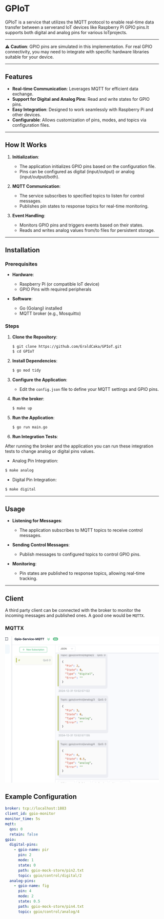 # GPIoT

GPIoT is a service that utilizes the MQTT protocol to enable real-time data transfer between a serverand IoT devices like Raspberry Pi GPIO pins.It supports both digital and analog pins for various IoTprojects.

---

⚠️ **Caution**: GPIO pins are simulated in this implementation. For real GPIO connectivity, you may need to integrate with specific hardware libraries suitable for your device.

---


## Features

- **Real-time Communication**: Leverages MQTT for efficient data exchange.
- **Support for Digital and Analog Pins**: Read and write states for GPIO pins.
- **Easy Integration**: Designed to work seamlessly with Raspberry Pi and other devices.
- **Configurable**: Allows customization of pins, modes, and topics via configuration files.

---

## How It Works

1. **Initialization**:
   - The application initializes GPIO pins based on the configuration file.
   - Pins can be configured as digital (input/output) or analog (input/output/both).

2. **MQTT Communication**:
   - The service subscribes to specified topics to listen for control messages.
   - Publishes pin states to response topics for real-time monitoring.

3. **Event Handling**:
   - Monitors GPIO pins and triggers events based on their states.
   - Reads and writes analog values from/to files for persistent storage.

---

## Installation

### Prerequisites

- **Hardware**:
  - Raspberry Pi (or compatible IoT device)
  - GPIO Pins with required peripherals

- **Software**:
  - Go (Golang) installed
  - MQTT broker (e.g., Mosquitto)

### Steps

1. **Clone the Repository**:
   ```bash
   $ git clone https://github.com/EraldCaka/GPIoT.git
   $ cd GPIoT
   ```

2. **Install Dependencies**:
   ```bash
   $ go mod tidy
   ```

3. **Configure the Application**:
   - Edit the `config.json` file to define your MQTT settings and GPIO pins.

4. **Run the broker**:
    ```bash
    $ make up
    ```

5. **Run the Application**:
   ```bash
   $ go run main.go
   ```
6. **Run Integration Tests**:

  After running the broker and the application you can run these integration
  tests to change analog or digital pins values.

  - Analog Pin Integration:
  ```bash
  $ make analog
  ```
  - Digital Pin Integration:
  ```bash
  $ make digital
  ```

---

## Usage

- **Listening for Messages**:
  - The application subscribes to MQTT topics to receive control messages.

- **Sending Control Messages**:
  - Publish messages to configured topics to control GPIO pins.

- **Monitoring**:
  - Pin states are published to response topics, allowing real-time tracking.

---

## Client

A third party client can be connected with the broker to monitor
the incoming messages and published ones. A good one would be ``MQTTX``.

### MQTTX
![mqttx](/public/mqttx.png)

## Example Configuration

```yaml
broker: tcp://localhost:1883
client_id: gpio-monitor
monitor_time: 5s
mqtt:
  qos: 0
  retain: false
gpio:
  digital-pins:
    - gpio-name: pir
      pin: 2
      mode: 1
      state: 0
      path: gpio-mock-store/pin2.txt
      topic: gpio/control/digital/2
  analog-pins:
    - gpio-name: fig
      pin: 4
      mode: 2
      state: 0.5
      path: gpio-mock-store/pin4.txt
      topic: gpio/control/analog/4
```

